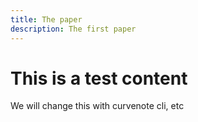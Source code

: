 ```yaml
---
title: The paper
description: The first paper
---
```


# This is a test content

We will change this with curvenote cli, etc
